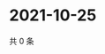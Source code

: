 # 2021-10-25

共 0 条

<!-- BEGIN WEIBO -->
<!-- 最后更新时间 Mon Oct 25 2021 20:18:00 GMT+0800 (China Standard Time) -->

<!-- END WEIBO -->
